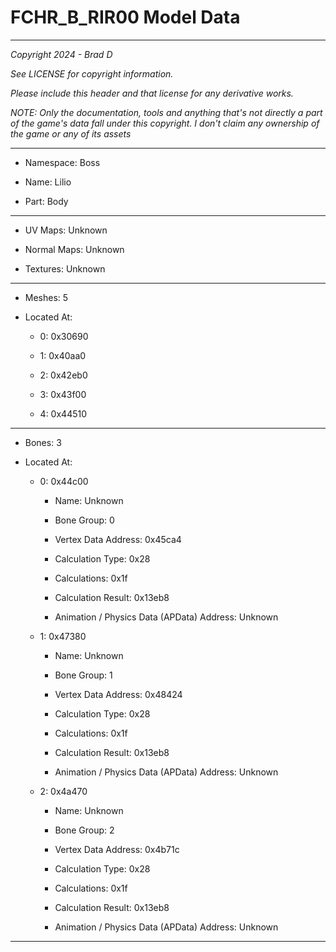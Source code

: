 # FCHR_B_RIR00 Model Data

---

*Copyright 2024 - Brad D*

*See LICENSE for copyright information.*

*Please include this header and that license for any derivative works.*

*NOTE: Only the documentation, tools and anything that's not directly a part of the game's data fall under this copyright. I don't claim any ownership of the game or any of its assets*

---

* Namespace: Boss

* Name: Lilio

* Part: Body

---

* UV Maps: Unknown

* Normal Maps: Unknown

* Textures: Unknown

---

* Meshes: 5

* Located At:

  * 0: 0x30690

  * 1: 0x40aa0

  * 2: 0x42eb0

  * 3: 0x43f00

  * 4: 0x44510

---

* Bones: 3

* Located At:

  * 0: 0x44c00

    * Name: Unknown

    * Bone Group: 0

    * Vertex Data Address: 0x45ca4

    * Calculation Type: 0x28

    * Calculations: 0x1f

    * Calculation Result: 0x13eb8

    * Animation / Physics Data (APData) Address: Unknown

  * 1: 0x47380

    * Name: Unknown

    * Bone Group: 1

    * Vertex Data Address: 0x48424

    * Calculation Type: 0x28

    * Calculations: 0x1f

    * Calculation Result: 0x13eb8

    * Animation / Physics Data (APData) Address: Unknown

  * 2: 0x4a470

    * Name: Unknown

    * Bone Group: 2

    * Vertex Data Address: 0x4b71c

    * Calculation Type: 0x28

    * Calculations: 0x1f

    * Calculation Result: 0x13eb8

    * Animation / Physics Data (APData) Address: Unknown

---

